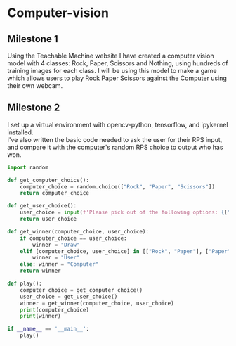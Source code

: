 # Computer-vision

## Milestone 1

Using the Teachable Machine website I have created a computer vision model with 4 classes: Rock, Paper, Scissors and Nothing, using hundreds of training images for each class. I will be using this model to make a game which allows users to play Rock Paper Scissors against the Computer using their own webcam.

## Milestone 2

I set up a virtual environment with opencv-python, tensorflow, and ipykernel installed. \
I've also written the basic code needed to ask the user for their RPS input, and compare it with the computer's random RPS choice to output who has won.

```python
import random

def get_computer_choice():
    computer_choice = random.choice(["Rock", "Paper", "Scissors"])
    return computer_choice

def get_user_choice():
    user_choice = input(f'Please pick out of the following options: {["Rock", "Paper", "Scissors"]}')
    return user_choice

def get_winner(computer_choice, user_choice):
    if computer_choice == user_choice:
        winner = "Draw"
    elif [computer_choice, user_choice] in [["Rock", "Paper"], ["Paper", "Scissors"], ["Scissors", "Rock"]]:
        winner = "User"
    else: winner = "Computer"
    return winner

def play():
    computer_choice = get_computer_choice()
    user_choice = get_user_choice()
    winner = get_winner(computer_choice, user_choice)
    print(computer_choice)
    print(winner)

if __name__ == '__main__':
    play()
```